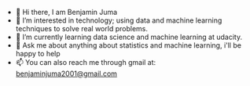- 👋 Hi there, I am Benjamin Juma
- 👀 I’m interested in technology; using data and machine learning techniques to solve  real world problems.
- 🌱 I’m currently learning data science and machine learning at udacity. 
- 💞️ Ask me about anything about statistics and machine learning, i'll be happy to help
- 📫 You can also reach me through gmail at: benjaminjuma2001@gmail.com

<!---
jayr2001/jayr2001 is a ✨ special ✨ repository because its `README.md` (this file) appears on your GitHub profile.
You can click the Preview link to take a look at your changes.
--->
